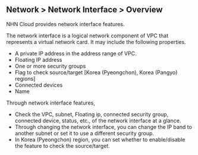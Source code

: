 ## Network > Network Interface > Overview

NHN Cloud provides network interface features.

The network interface is a logical network component of VPC that represents a virtual network card.
It may include the following properties.

* A private IP address in the address range of VPC.
* Floating IP address
* One or more security groups
* Flag to check source/target [Korea (Pyeongchon), Korea (Pangyo) regions]
* Connected devices
* Name

Through network interface features,

* Check the VPC, subnet, Floating ip, connected security group, connected device, status, etc., of the network interface at a glance.
* Through changing the network interface, you can change the IP band to another subnet or set it to use a different security group.
* In Korea (Pyeongchon) region, you can set whether to enable/disable the feature to check the source/target.
